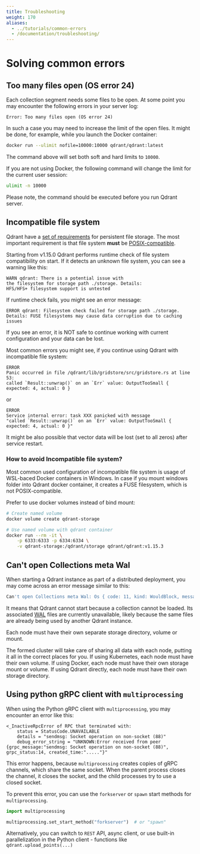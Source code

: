 ```yaml
---
title: Troubleshooting
weight: 170
aliases:
  - ../tutorials/common-errors
  - /documentation/troubleshooting/
---
```


# Solving common errors

## Too many files open (OS error 24)

Each collection segment needs some files to be open. At some point you may encounter the following errors in your server log:

```text
Error: Too many files open (OS error 24)
```

In such a case you may need to increase the limit of the open files. It might be done, for example, while you launch the Docker container:

```bash
docker run --ulimit nofile=10000:10000 qdrant/qdrant:latest
```

The command above will set both soft and hard limits to `10000`.

If you are not using Docker, the following command will change the limit for the current user session:

```bash
ulimit -n 10000
```

Please note, the command should be executed before you run Qdrant server.

## Incompatible file system

Qdrant have a [set of requirements](https://qdrant.tech/documentation/guides/installation/#storage) for persistent file storage.
The most important requirement is that file system **must** be [POSIX-compatible](https://www.quobyte.com/storage-explained/posix-filesystem/).


Starting from v1.15.0 Qdrant performs runtime check of file system compatibility on start.
If it detects an unknown file system, you can see a warning like this:

```text
WARN qdrant: There is a potential issue with 
the filesystem for storage path ./storage. Details:
HFS/HFS+ filesystem support is untested
```

If runtime check fails, you might see an error message:

```text
ERROR qdrant: Filesystem check failed for storage path ./storage.
Details: FUSE filesystems may cause data corruption due to caching issues
```

If you see an error, it is NOT safe to continue working with current configuration and your data can be lost.

Most common errors you might see, if you continue using Qdrant with incompatible file system:

```text
ERROR
Panic occurred in file /qdrant/lib/gridstore/src/gridstore.rs at line 53:
called `Result::unwrap()` on an `Err` value: OutputTooSmall { expected: 4, actual: 0 }
```

or

```text
ERROR
Service internal error: task XXX panicked with message
"called `Result::unwrap()` on an `Err` value: OutputTooSmall { expected: 4, actual: 0 }"
```

It might be also possible that vector data will be lost (set to all zeros) after service restart.


### How to avoid Incompatible file system?

Most common used configuration of incompatible file system is usage of WSL-baced Docker containers in Windows.
In case if you mount windows folder into Qdrant docker container, it creates a FUSE filesystem, which is not POSIX-compatible.

Prefer to use docker volumes instead of bind mount:

```bash
# Create named volume
docker volume create qdrant-storage

# Use named volume with qdrant container
docker run --rm -it \
	-p 6333:6333 -p 6334:6334 \
	-v qdrant-storage:/qdrant/storage qdrant/qdrant:v1.15.3
```


## Can't open Collections meta Wal

When starting a Qdrant instance as part of a distributed deployment, you may
come across an error message similar to this:

```bash
Can't open Collections meta Wal: Os { code: 11, kind: WouldBlock, message: "Resource temporarily unavailable" }
```

It means that Qdrant cannot start because a collection cannot be loaded. Its
associated [WAL](/documentation/concepts/storage/#versioning) files are currently
unavailable, likely because the same files are already being used by another
Qdrant instance.

Each node must have their own separate storage directory, volume or mount.

The formed cluster will take care of sharing all data with each node, putting it
all in the correct places for you. If using Kubernetes, each node must have
their own volume. If using Docker, each node must have their own storage mount
or volume. If using Qdrant directly, each node must have their own storage
directory.


## Using python gRPC client with `multiprocessing`

When using the Python gRPC client with `multiprocessing`, you may encounter an error like this:

```text
<_InactiveRpcError of RPC that terminated with:
	status = StatusCode.UNAVAILABLE
	details = "sendmsg: Socket operation on non-socket (88)"
	debug_error_string = "UNKNOWN:Error received from peer  {grpc_message:"sendmsg: Socket operation on non-socket (88)", grpc_status:14, created_time:"....."}"
```

This error happens, because `multiprocessing` creates copies of gRPC channels, which share the same socket. When the parent process closes the channel, it closes the socket, and the child processes try to use a closed socket.

To prevent this error, you can use the `forkserver` or `spawn` start methods for `multiprocessing`. 

```python
import multiprocessing

multiprocessing.set_start_method("forkserver")  # or "spawn"    
```

Alternatively, you can switch to `REST` API, async client, or use built-in parallelization in the Python client - functions like `qdrant.upload_points(...)`
